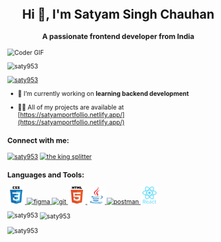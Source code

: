<h1 align="center">Hi 👋, I'm Satyam Singh Chauhan</h1>
<h3 align="center">A passionate frontend developer from India</h3>
<img align="center" alt="Coder GIF" height=350 width=100% src="https://camo.githubusercontent.com/c1dcb74cc1c1835b1d716f5051499a2814c683c806b15f04b0eba492863703e9/68747470733a2f2f63646e2e6472696262626c652e636f6d2f75736572732f3733303730332f73637265656e73686f74732f363538313234332f6176656e746f2e676966" />
<p align="left"> <img src="https://komarev.com/ghpvc/?username=saty953&label=Profile%20views&color=0e75b6&style=flat" alt="saty953" /> </p>

<p align="left"> <a href="https://github.com/ryo-ma/github-profile-trophy"><img src="https://github-profile-trophy.vercel.app/?username=saty953" alt="saty953" /></a> </p>

- 🔭 I’m currently working on **learning backend development**

- 👨‍💻 All of my projects are available at [https://satyamportfollio.netlify.app/](https://satyamportfollio.netlify.app/)

<h3 align="left">Connect with me:</h3>
<p align="left">
<a href="https://codesandbox.com/saty953" target="blank"><img align="center" src="https://raw.githubusercontent.com/rahuldkjain/github-profile-readme-generator/master/src/images/icons/Social/codesandbox.svg" alt="saty953" height="30" width="40" /></a>
<a href="https://www.youtube.com/c/the king splitter" target="blank"><img align="center" src="https://raw.githubusercontent.com/rahuldkjain/github-profile-readme-generator/master/src/images/icons/Social/youtube.svg" alt="the king splitter" height="30" width="40" /></a>
</p>

<h3 align="left">Languages and Tools:</h3>
<p align="left"> <a href="https://www.w3schools.com/css/" target="_blank" rel="noreferrer"> <img src="https://raw.githubusercontent.com/devicons/devicon/master/icons/css3/css3-original-wordmark.svg" alt="css3" width="40" height="40"/> </a> <a href="https://www.figma.com/" target="_blank" rel="noreferrer"> <img src="https://www.vectorlogo.zone/logos/figma/figma-icon.svg" alt="figma" width="40" height="40"/> </a> <a href="https://git-scm.com/" target="_blank" rel="noreferrer"> <img src="https://www.vectorlogo.zone/logos/git-scm/git-scm-icon.svg" alt="git" width="40" height="40"/> </a> <a href="https://www.w3.org/html/" target="_blank" rel="noreferrer"> <img src="https://raw.githubusercontent.com/devicons/devicon/master/icons/html5/html5-original-wordmark.svg" alt="html5" width="40" height="40"/> </a> <a href="https://www.java.com" target="_blank" rel="noreferrer"> <img src="https://raw.githubusercontent.com/devicons/devicon/master/icons/java/java-original.svg" alt="java" width="40" height="40"/> </a> <a href="https://postman.com" target="_blank" rel="noreferrer"> <img src="https://www.vectorlogo.zone/logos/getpostman/getpostman-icon.svg" alt="postman" width="40" height="40"/> </a> <a href="https://reactjs.org/" target="_blank" rel="noreferrer"> <img src="https://raw.githubusercontent.com/devicons/devicon/master/icons/react/react-original-wordmark.svg" alt="react" width="40" height="40"/> </a> </p>

<p><img align="left" src="https://github-readme-stats.vercel.app/api/top-langs?username=saty953&show_icons=true&locale=en&layout=compact" alt="saty953" /></p>

<p>&nbsp;<img align="center" src="https://github-readme-stats.vercel.app/api?username=saty953&show_icons=true&locale=en" alt="saty953" /></p>

<p><img align="center" src="https://github-readme-streak-stats.herokuapp.com/?user=saty953&" alt="saty953" /></p>
